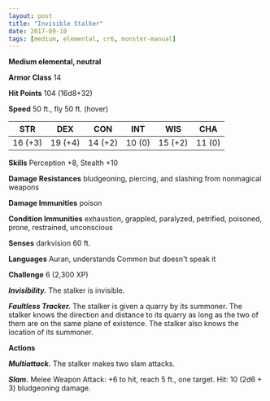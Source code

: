 ```yaml
---
layout: post
title: "Invisible Stalker"
date: 2017-09-10
tags: [medium, elemental, cr6, monster-manual]
---
```


**Medium elemental, neutral**

**Armor Class** 14

**Hit Points** 104 (16d8+32)

**Speed** 50 ft., fly 50 ft. (hover)

|   STR   |   DEX   |   CON   |   INT   |   WIS   |   CHA   |
|:-----:|:-----:|:-----:|:-----:|:-----:|:-----:|
| 16 (+3) | 19 (+4) | 14 (+2) | 10 (0) | 15 (+2) | 11 (0) |

**Skills** Perception +8, Stealth +10

**Damage Resistances** bludgeoning, piercing, and slashing from nonmagical weapons

**Damage Immunities** poison

**Condition Immunities** exhaustion, grappled, paralyzed, petrified, poisoned, prone, restrained, unconscious

**Senses** darkvision 60 ft.

**Languages** Auran, understands Common but doesn't speak it

**Challenge** 6 (2,300 XP)

***Invisibility.*** The stalker is invisible.

***Faultless Tracker.*** The stalker is given a quarry by its summoner. The stalker knows the direction and distance to its quarry as long as the two of them are on the same plane of existence. The stalker also knows the location of its summoner.

**Actions**

***Multiattack.*** The stalker makes two slam attacks.

***Slam.*** Melee Weapon Attack: +6 to hit, reach 5 ft., one target. Hit: 10 (2d6 + 3) bludgeoning damage.

